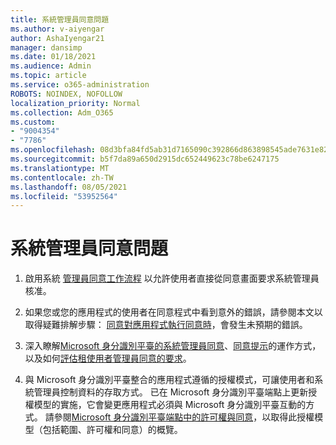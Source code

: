 ```yaml
---
title: 系統管理員同意問題
ms.author: v-aiyengar
author: AshaIyengar21
manager: dansimp
ms.date: 01/18/2021
ms.audience: Admin
ms.topic: article
ms.service: o365-administration
ROBOTS: NOINDEX, NOFOLLOW
localization_priority: Normal
ms.collection: Adm_O365
ms.custom:
- "9004354"
- "7786"
ms.openlocfilehash: 08d3bfa84fd5ab31d7165090c392866d863898545ade7631e820a100eef89dea
ms.sourcegitcommit: b5f7da89a650d2915dc652449623c78be6247175
ms.translationtype: MT
ms.contentlocale: zh-TW
ms.lasthandoff: 08/05/2021
ms.locfileid: "53952564"
---
```

# <a name="admin-consent-issues"></a>系統管理員同意問題

1. 啟用系統 [管理員同意工作流程](https://docs.microsoft.com/azure/active-directory/manage-apps/configure-admin-consent-workflow) 以允許使用者直接從同意畫面要求系統管理員核准。

1. 如果您或您的應用程式的使用者在同意程式中看到意外的錯誤，請參閱本文以取得疑難排解步驟： [同意對應用程式執行同意時](https://docs.microsoft.com/azure/active-directory/manage-apps/application-sign-in-unexpected-user-consent-error)，會發生未預期的錯誤。

1. 深入瞭解[Microsoft 身分識別平臺的系統管理員同意](https://docs.microsoft.com/azure/active-directory/develop/v2-admin-consent)、[同意提示](https://docs.microsoft.com/azure/active-directory/develop/v2-admin-consent)的運作方式，以及如何[評估租使用者管理員同意的要求](https://docs.microsoft.com/azure/active-directory/manage-apps/manage-consent-requests#evaluating-a-request-for-tenant-wide-admin-consent)。

1. 與 Microsoft 身分識別平臺整合的應用程式遵循的授權模式，可讓使用者和系統管理員控制資料的存取方式。 已在 Microsoft 身分識別平臺端點上更新授權模型的實施，它會變更應用程式必須與 Microsoft 身分識別平臺互動的方式。 請參閱[Microsoft 身分識別平臺端點中的許可權與同意](https://docs.microsoft.com/azure/active-directory/manage-apps/manage-consent-requests#evaluating-a-request-for-tenant-wide-admin-consent)，以取得此授權模型（包括範圍、許可權和同意）的概覽。